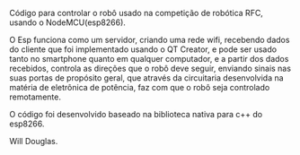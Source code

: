 Código para controlar o robô usado na competição de robótica RFC, usando o NodeMCU(esp8266).

O Esp funciona como um servidor, criando uma rede wifi, recebendo dados do cliente que foi implementado usando o QT Creator, e pode ser usado tanto no smartphone quanto em qualquer computador, e a partir dos dados recebidos, controla as direções que o robô deve seguir, enviando sinais nas suas portas de propósito geral, que através da circuitaria desenvolvida na matéria de eletrônica de potência, faz com que o robô seja controlado remotamente.

O código foi desenvolvido baseado na biblioteca nativa para c++ do esp8266.

Will Douglas. 
